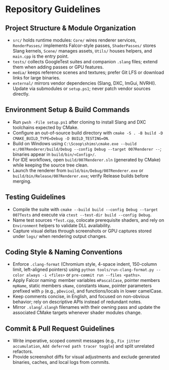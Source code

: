 # Repository Guidelines

## Project Structure & Module Organization
- `src/` holds runtime modules: `Core/` wires renderer services, `RenderPasses/` implements Falcor-style passes, `ShaderPasses/` stores Slang kernels, `Scene/` manages assets, `Utils/` houses helpers, and `main.cpp` is the entry point.
- `tests/` collects GoogleTest suites and companion `.slang` files; extend them when adding passes or GPU features.
- `media/` keeps reference scenes and textures; prefer Git LFS or download links for large binaries.
- `external/` mirrors vendor dependencies (Slang, DXC, ImGui, NVRHI). Update via submodules or `setup.ps1`; never patch vendor sources directly.

## Environment Setup & Build Commands
- Run `pwsh -File setup.ps1` after cloning to install Slang and DXC toolchains expected by CMake.
- Configure an out-of-source build directory with `cmake -S . -B build -D CMAKE_BUILD_TYPE=Debug -D BUILD_TESTING=ON`.
- Build on Windows using `C:\Scoop\shims\cmake.exe --build e:/007Renderer/build/Debug --config Debug --target 007Renderer --`; binaries appear in `build/bin/<Config>/`.
- For IDE workflows, open `build/007Renderer.sln` (generated by CMake) while keeping the source tree clean.
- Launch the renderer from `build/bin/Debug/007Renderer.exe` or `build/bin/Release/007Renderer.exe`; verify Release builds before merging.

## Testing Guidelines
- Compile the suite with `cmake --build build --config Debug --target 007Tests` and execute via `ctest --test-dir build --config Debug`.
- Name test sources `*Test.cpp`, colocate prerequisite shaders, and rely on `Environment` helpers to validate DLL availability.
- Capture visual deltas through screenshots or GPU captures stored under `logs/` when rendering output changes.

## Coding Style & Naming Conventions
- Enforce `.clang-format` (Chromium style, 4-space indent, 150-column limit, left-aligned pointers) using `python tools/run-clang-format.py --color always -i <files>` or `pre-commit run --files <paths>`.
- Apply Falcor naming: member variables `mPascalCase`, pointer members `mpName`, static members `sName`, constants `kName`, pointer parameters prefixed with `p` (e.g., `pDevice`), and functions/locals in lower camelCase.
- Keep comments concise, in English, and focused on non-obvious behavior; rely on descriptive APIs instead of redundant notes.
- Mirror `.slang`/`.slangh` filenames with their owning pass and update the associated CMake targets whenever shader modules change.

## Commit & Pull Request Guidelines
- Write imperative, scoped commit messages (e.g., `Fix jitter accumulation`, `Add deferred path tracer toggle`) and split unrelated refactors.
- Provide screenshot diffs for visual adjustments and exclude generated binaries, caches, and local logs from commits.
